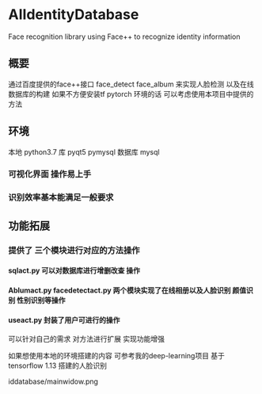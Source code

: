 # AIIdentityDatabase
Face recognition library using Face++ to recognize identity information 





## 概要

通过百度提供的face++接口
face_detect face_album 来实现人脸检测 以及在线数据库的构建
如果不方便安装tf pytorch 环境的话
可以考虑使用本项目中提供的方法





## 环境

本地 python3.7 
库 pyqt5 pymysql
数据库 mysql




### 可视化界面 操作易上手
### 识别效率基本能满足一般要求




## 功能拓展

### 提供了 三个模块进行对应的方法操作
#### sqlact.py 可以对数据库进行增删改查 操作
####  Ablumact.py  facedetectact.py 两个模块实现了在线相册以及人脸识别 颜值识别 性别识别等操作
#### useact.py 封装了用户可进行的操作
可以针对自己的需求 对方法进行扩展
实现功能增强

如果想使用本地的环境搭建的内容
可参考我的deep-learning项目
基于tensorflow 1.13 搭建的人脸识别



iddatabase/mainwidow.png

